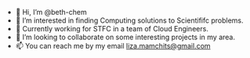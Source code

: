 - 👋 Hi, I’m @beth-chem
- 👀 I’m interested in finding Computing solutions to Scientififc problems.
- 🌱 Currently working for STFC in a team of Cloud Engineers. 
- 💞️ I’m looking to collaborate on some interesting projects in my area.
- 📫 You can reach me by my email liza.mamchits@gmail.com

<!---
beth-chem/beth-chem is a ✨ special ✨ repository because its `README.md` (this file) appears on your GitHub profile.
You can click the Preview link to take a look at your changes.
--->
